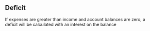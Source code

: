 ## Deficit

If expenses are greater than income and account balances are zero, a deficit 
will be calculated with an interest on the balance